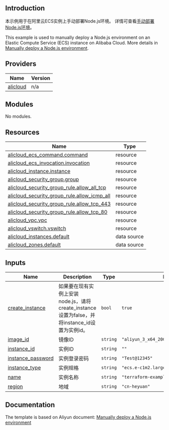 ## Introduction

<!-- DOCS_DESCRIPTION_CN -->
本示例用于在阿里云ECS实例上手动部署Node.js环境。
详情可查看[手动部署Node.js环境](https://help.aliyun.com/document_detail/50775.html)。
<!-- DOCS_DESCRIPTION_CN -->

<!-- DOCS_DESCRIPTION_EN -->
This example is used to manually deploy a Node.js environment on an Elastic Compute Service (ECS) instance on Alibaba Cloud.
More details in [Manually deploy a Node.js environment](https://help.aliyun.com/document_detail/50775.html).
<!-- DOCS_DESCRIPTION_EN -->

<!-- BEGIN_TF_DOCS -->
## Providers

| Name | Version |
|------|---------|
| <a name="provider_alicloud"></a> [alicloud](#provider\_alicloud) | n/a |

## Modules

No modules.

## Resources

| Name | Type |
|------|------|
| [alicloud_ecs_command.command](https://registry.terraform.io/providers/aliyun/alicloud/latest/docs/resources/ecs_command) | resource |
| [alicloud_ecs_invocation.invocation](https://registry.terraform.io/providers/aliyun/alicloud/latest/docs/resources/ecs_invocation) | resource |
| [alicloud_instance.instance](https://registry.terraform.io/providers/aliyun/alicloud/latest/docs/resources/instance) | resource |
| [alicloud_security_group.group](https://registry.terraform.io/providers/aliyun/alicloud/latest/docs/resources/security_group) | resource |
| [alicloud_security_group_rule.allow_all_tcp](https://registry.terraform.io/providers/aliyun/alicloud/latest/docs/resources/security_group_rule) | resource |
| [alicloud_security_group_rule.allow_icmp_all](https://registry.terraform.io/providers/aliyun/alicloud/latest/docs/resources/security_group_rule) | resource |
| [alicloud_security_group_rule.allow_tcp_443](https://registry.terraform.io/providers/aliyun/alicloud/latest/docs/resources/security_group_rule) | resource |
| [alicloud_security_group_rule.allow_tcp_80](https://registry.terraform.io/providers/aliyun/alicloud/latest/docs/resources/security_group_rule) | resource |
| [alicloud_vpc.vpc](https://registry.terraform.io/providers/aliyun/alicloud/latest/docs/resources/vpc) | resource |
| [alicloud_vswitch.vswitch](https://registry.terraform.io/providers/aliyun/alicloud/latest/docs/resources/vswitch) | resource |
| [alicloud_instances.default](https://registry.terraform.io/providers/aliyun/alicloud/latest/docs/data-sources/instances) | data source |
| [alicloud_zones.default](https://registry.terraform.io/providers/aliyun/alicloud/latest/docs/data-sources/zones) | data source |

## Inputs

| Name | Description | Type | Default | Required |
|------|-------------|------|---------|:--------:|
| <a name="input_create_instance"></a> [create\_instance](#input\_create\_instance) | 如果要在现有实例上安装node.js，请将create\_instance设置为false，并将instance\_id设置为实例id。 | `bool` | `true` | no |
| <a name="input_image_id"></a> [image\_id](#input\_image\_id) | 镜像ID | `string` | `"aliyun_3_x64_20G_alibase_20240528.vhd"` | no |
| <a name="input_instance_id"></a> [instance\_id](#input\_instance\_id) | 实例ID | `string` | `""` | no |
| <a name="input_instance_password"></a> [instance\_password](#input\_instance\_password) | 实例登录密码 | `string` | `"Test@12345"` | no |
| <a name="input_instance_type"></a> [instance\_type](#input\_instance\_type) | 实例规格 | `string` | `"ecs.e-c1m2.large"` | no |
| <a name="input_name"></a> [name](#input\_name) | 实例名称 | `string` | `"terraform-example"` | no |
| <a name="input_region"></a> [region](#input\_region) | 地域 | `string` | `"cn-heyuan"` | no |
<!-- END_TF_DOCS -->

## Documentation
<!-- docs-link --> 

The template is based on Aliyun document: [Manually deploy a Node.js environment](https://help.aliyun.com/document_detail/50775.html) 

<!-- docs-link --> 